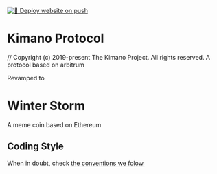 [![🚀 Deploy website on push](https://github.com/sixtusagbo/kimano/actions/workflows/ci_deployment.yml/badge.svg)](https://github.com/sixtusagbo/kimano/actions/workflows/ci_deployment.yml)
# Kimano Protocol
// Copyright (c) 2019-present The Kimano Project. All rights reserved.
A protocol based on arbitrum

Revamped to 
# Winter Storm
A meme coin based on Ethereum

## Coding Style
When in doubt, check [the conventions we folow.](CODE_OF_CONDUCT.md#conventions-followed-in-the-code)